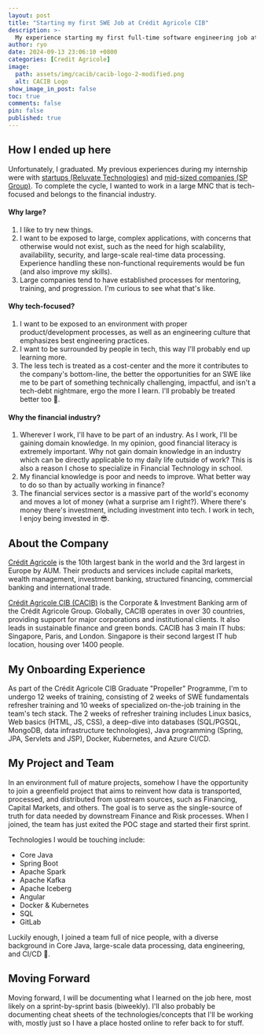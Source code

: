 ```yaml
---
layout: post
title: "Starting my first SWE Job at Crédit Agricole CIB"
description: >-
  My experience starting my first full-time software engineering job at Crédit Agricole CIB, the corporate and investment banking arm of Credit Agricole.
author: ryo
date: 2024-09-13 23:06:10 +0800
categories: [Credit Agricole]
image:
  path: assets/img/cacib/cacib-logo-2-modified.png
  alt: CACIB Logo
show_image_in_post: false
toc: true
comments: false
pin: false
published: true
---
```


## How I ended up here

Unfortunately, I graduated. My previous experiences during my internship were with [startups (Reluvate Technologies)](/posts/reluvate-intern/) and [mid-sized companies (SP Group)](/posts/sp-intern/). To complete the cycle, I wanted to work in a large MNC that is tech-focused and belongs to the financial industry.

#### Why large?

1. I like to try new things.
2. I want to be exposed to large, complex applications, with concerns that otherwise would not exist, such as the need for high scalability, availability, security, and large-scale real-time data processing. Experience handling these non-functional requirements would be fun (and also improve my skills).
3. Large companies tend to have established processes for mentoring, training, and progression. I'm curious to see what that's like.

#### Why tech-focused?

1. I want to be exposed to an environment with proper product/development processes, as well as an engineering culture that emphasizes best engineering practices.
2. I want to be surrounded by people in tech, this way I'll probably end up learning more.
3. The less tech is treated as a cost-center and the more it contributes to the company's bottom-line, the better the opportunities for an SWE like me to be part of something technically challenging, impactful, and isn't a tech-debt nightmare, ergo the more I learn. I'll probably be treated better too :pray:.

#### Why the financial industry?

1. Wherever I work, I'll have to be part of an industry. As I work, I'll be gaining domain knowledge. In my opinion, good financial literacy is extremely important. Why not gain domain knowledge in an industry which can be directly applicable to my daily life outside of work? This is also a reason I chose to specialize in Financial Technology in school.
2. My financial knowledge is poor and needs to improve. What better way to do so than by actually working in finance?
3. The financial services sector is a massive part of the world's economy and moves a lot of money (what a surprise am I right?). Where there's money there's investment, including investment into tech. I work in tech, I enjoy being invested in :sunglasses:.

## About the Company

<a href="https://en.wikipedia.org/wiki/Cr%C3%A9dit_Agricole/" target="_blank">Crédit Agricole</a> is the 10th largest bank in the world and the 3rd largest in Europe by AUM. Their products and services include capital markets, wealth management, investment banking, structured financing, commercial banking and international trade.

<a href="https://www.ca-cib.com/en" target="_blank">Crédit Agricole CIB (CACIB)</a> is the Corporate & Investment Banking arm of the Crédit Agricole Group. Globally, CACIB operates in over 30 countries, providing support for major corporations and institutional clients. It also leads in sustainable finance and green bonds. CACIB has 3 main IT hubs: Singapore, Paris, and London. Singapore is their second largest IT hub location, housing over 1400 people.

## My Onboarding Experience

As part of the Crédit Agricole CIB Graduate "Propeller" Programme, I'm to undergo 12 weeks of training, consisting of 2 weeks of SWE fundamentals refresher training and 10 weeks of specialized on-the-job training in the team's tech stack. The 2 weeks of refresher training includes Linux basics, Web basics (HTML, JS, CSS), a deep-dive into databases (SQL/PGSQL, MongoDB, data infrastructure technologies), Java programming (Spring, JPA, Servlets and JSP), Docker, Kubernetes, and Azure CI/CD.

## My Project and Team

In an environment full of mature projects, somehow I have the opportunity to join a greenfield project that aims to reinvent how data is transported, processed, and distributed from upstream sources, such as Financing, Capital Markets, and others. The goal is to serve as the single-source of truth for data needed by downstream Finance and Risk processes. When I joined, the team has just exited the POC stage and started their first sprint.

Technologies I would be touching include:

- Core Java
- Spring Boot
- Apache Spark
- Apache Kafka
- Apache Iceberg
- Angular
- Docker & Kubernetes
- SQL
- GitLab

Luckily enough, I joined a team full of nice people, with a diverse background in Core Java, large-scale data processing, data engineering, and CI/CD :slightly_smiling_face:.

## Moving Forward

Moving forward, I will be documenting what I learned on the job here, most likely on a sprint-by-sprint basis (biweekly). I'll also probably be documenting cheat sheets of the technologies/concepts that I'll be working with, mostly just so I have a place hosted online to refer back to for stuff.
